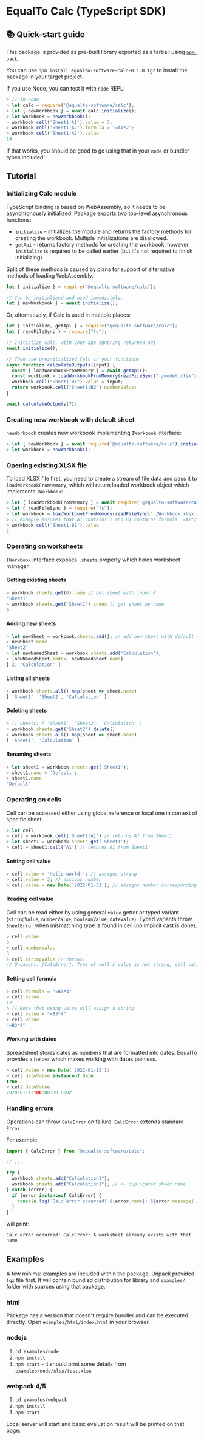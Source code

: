 <!--
  This readme is meant for npm / package distribution.
  For development purposes, see .github/README.md
-->

# EqualTo Calc (TypeScript SDK)

## 📚 Quick-start guide

This package is provided as pre-built library exported as a tarball using
[`npm pack`](https://docs.npmjs.com/cli/v9/commands/npm-pack).

You can use `npm install equalto-software-calc-0.1.0.tgz` to install the package in your target project.

If you use Node, you can test it with `node` REPL:

```javascript
> // in node
> let calc = require('@equalto-software/calc');
> let { newWorkbook } = await calc.initialize();
> let workbook = newWorkbook();
> workbook.cell('Sheet1!A1').value = 7;
> workbook.cell('Sheet1!A2').formula = '=A1*2';
> workbook.cell('Sheet1!A2').value
14
```

If that works, you should be good to go using that in your `node` or bundler - types included!

## Tutorial

### Initializing Calc module

TypeScript binding is based on WebAssembly, so it needs to be asynchronously initialized.
Package exports two top-level asynchronous functions:

- `initialize` - initializes the module and returns the factory methods for creating the workbook. Multiple initializations are disallowed.
- `getApi` - returns factory methods for creating the workbook, however `initialize` is required to be called earlier (but it's not required to finish initializing)

Split of these methods is caused by plans for support of alternative methods of loading WebAssembly.

```javascript
let { initialize } = require("@equalto-software/calc");

// Can be initialized and used immediately.
let { newWorkbook } = await initialize();
```

Or, alternatively, if Calc is used in multiple places:

```javascript
let { initialize, getApi } = require("@equalto-software/calc");
let { readFileSync } = require("fs");

// Initialize calc, with your app ignoring returned API
await initialize();

// Then use preinitialized Calc in your functions
async function calculateOutputs(input) {
  const { loadWorkbookFromMemory } = await getApi();
  const workbook = loadWorkbookFromMemory(readFileSync("./model.xlsx"));
  workbook.cell("Sheet1!B1").value = input;
  return workbook.cell("Sheet1!B2").numberValue;
}

await calculateOutputs(7);
```

### Creating new workbook with default sheet

`newWorkbook` creates new workbook implementing `IWorkbook` interface:

```javascript
> let { newWorkbook } = await require('@equalto-software/calc').initialize();
> let workbook = newWorkbook();
```

### Opening existing XLSX file

To load XLSX file first, you need to create a stream of file data and pass it to
`loadWorkbookFromMemory`, which will return loaded workbook object which implements `IWorkbook`:

```javascript
> let { loadWorkbookFromMemory } = await require('@equalto-software/calc').initialize();
> let { readFileSync } = require("fs");
> let workbook = loadWorkbookFromMemory(readFileSync('./Workbook.xlsx'));
> // example assumes that A1 contains 1 and B1 contains formula `=A1*2`
> workbook.cell('Sheet1!B1').value
2
```

### Operating on worksheets

`IWorkbook` interface exposes `.sheets` property which holds worksheet manager.

#### Getting existing sheets

```javascript
> workbook.sheets.get(0).name // get sheet with index 0
'Sheet1'
> workbook.sheets.get('Sheet1').index // get sheet by name
0
```

#### Adding new sheets

```javascript
> let newSheet = workbook.sheets.add(); // add new sheet with default name
> newSheet.name
'Sheet2'
> let newNamedSheet = workbook.sheets.add('Calculation');
> [newNamedSheet.index, newNamedSheet.name]
[ 2, 'Calculation' ]
```

#### Listing all sheets

```javascript
> workbook.sheets.all().map(sheet => sheet.name)
[ 'Sheet1', 'Sheet2', 'Calculation' ]
```

#### Deleting sheets

```javascript
> // sheets: [ 'Sheet1', 'Sheet2', 'Calculation' ]
> workbook.sheets.get('Sheet2').delete()
> workbook.sheets.all().map(sheet => sheet.name)
[ 'Sheet1', 'Calculation' ]
```

#### Renaming sheets

```javascript
> let sheet1 = workbook.sheets.get('Sheet1');
> sheet1.name = 'Default';
> sheet1.name
'Default'
```

### Operating on cells

Cell can be accessed either using global reference or local one in context of specific sheet:

```javascript
> let cell;
> cell = workbook.cell('Sheet1!A1') // returns A1 from Sheet1
> let sheet1 = workbook.sheets.get('Sheet1');
> cell = sheet1.cell('A1') // returns A1 from Sheet1
```

#### Setting cell value

```javascript
> cell.value = 'Hello world!'; // assigns string
> cell.value = 3; // assigns number
> cell.value = new Date('2022-01-31'); // assigns number corresponding to date, see "Working with dates" section
```

#### Reading cell value

Cell can be read either by using general `value` getter or typed variant (`stringValue`,
`numberValue`, `booleanValue`, `dateValue`). Typed variants throw `SheetError` when mismatching type
is found in cell (no implicit cast is done).

```javascript
> cell.value
3
> cell.numberValue
3
> cell.stringValue // throws!
// Uncaught: [CalcError]: Type of cell's value is not string, cell value: 3
```

#### Setting cell formula

```javascript
> cell.formula = "=B3*4"
> cell.value
12
> // Note that using value will assign a string
> cell.value = "=B3*4"
> cell.value
"=B3*4"
```

#### Working with dates

Spreadsheet stores dates as numbers that are formatted into dates. EqualTo provides a helper which makes working with dates painless.

```javascript
> cell.value = new Date('2022-01-13');
> cell.dateValue instanceof Date
true
> cell.dateValue
2020-01-13T00:00:00.000Z
```

### Handling errors

Operations can throw `CalcError` on failure. `CalcError` extends standard `Error`.

For example:

```javascript
import { CalcError } from "@equalto-software/calc";

// ...

try {
  workbook.sheets.add("Calculation1");
  workbook.sheets.add("Calculation1"); // <- duplicated sheet name
} catch (error) {
  if (error instanceof CalcError) {
    console.log(`Calc error occurred! ${error.name}: ${error.message}`);
  }
}
```

will print:

```
Calc error occurred! CalcError: A worksheet already exists with that name
```

## Examples

A few minimal examples are included within the package. Unpack provided `tgz` file first. It will
contain bundled distribution for library and `examples/` folder with sources using that package.

### html

Package has a version that doesn't require bundler and can be executed directly. Open
`examples/html/index.html` in your browser.

### nodejs

1. `cd examples/node`
2. `npm install`
3. `npm start` - it should print some details from `examples/node/xlsx/test.xlsx`

### webpack 4/5

1. `cd examples/webpack`
2. `npm install`
3. `npm start`

Local server will start and basic evaluation result will be printed on that page.
